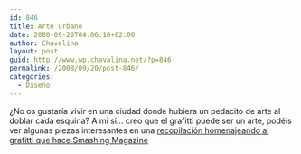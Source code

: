 ```yaml
---
id: 846
title: Arte urbano
date: 2008-09-20T04:06:18+02:00
author: Chavalina
layout: post
guid: http://www.wp.chavalina.net/?p=846
permalink: /2008/09/20/post-846/
categories:
  - Diseño
---
```

&iquest;No os gustar&iacute;a vivir en una ciudad donde hubiera un pedacito de arte al doblar cada esquina? A mi s&iacute;… creo que el grafitti puede ser un arte, podéis ver algunas piezas interesantes en una <a href="http://www.smashingmagazine.com/2008/09/14/tribute-to-graffiti-50-beautiful-graffiti-artworks/" target="_blank">recopilación homenajeando al grafitti que hace Smashing Magazine</a>